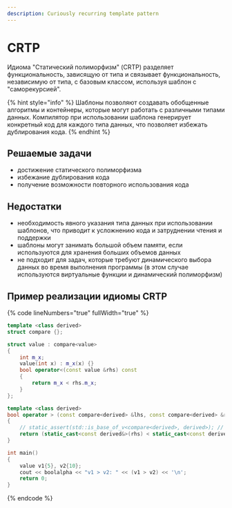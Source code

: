 ```yaml
---
description: Curiously recurring template pattern
---
```


# CRTP

Идиома "Статический полиморфизм" (CRTP) разделяет функциональность, зависящую от типа и связывает функциональность, независимую от типа, с базовым классом, используя шаблон с "саморекурсией".

{% hint style="info" %}
Шаблоны позволяют создавать обобщенные алгоритмы и контейнеры, которые могут работать с различными типами данных. Компилятор при использовании шаблона генерирует конкретный код для каждого типа данных, что позволяет избежать дублирования кода.
{% endhint %}

## Решаемые задачи

* достижение статического полиморфизма
* избежание дублирования кода
* получение возможности повторного использования кода

## Недостатки&#x20;

* необходимость явного указания типа данных при использовании шаблонов, что приводит к усложнению кода и затруднении чтения и поддержки
* шаблоны могут занимать большой объем памяти, если используются для хранения больших объемов данных
* не подходит для задач, которые требуют динамического выбора данных во время выполнения программы (в этом случае используются виртуальные функции и динамический полиморфизм)

## Пример реализации идиомы CRTP&#x20;

{% code lineNumbers="true" fullWidth="true" %}
```cpp
template <class derived>
struct compare {};

struct value : compare<value> 
{
    int m_x;
    value(int x) : m_x(x) {}
    bool operator<(const value &rhs) const 
    { 
        return m_x < rhs.m_x; 
    }
};

template <class derived>
bool operator > (const compare<derived> &lhs, const compare<derived> &rhs) 
{
    // static_assert(std::is_base_of_v<compare<derived>, derived>); // Безопасность времени компиляции
    return (static_cast<const derived&>(rhs) < static_cast<const derived&>(lhs));
}

int main() 
{
    value v1{5}, v2{10};
    cout << boolalpha << "v1 > v2: " << (v1 > v2) << '\n';
    return 0;
}
```
{% endcode %}
